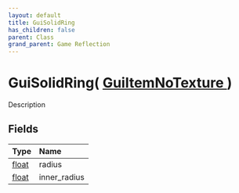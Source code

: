 ```yaml
---
layout: default
title: GuiSolidRing
has_children: false
parent: Class
grand_parent: Game Reflection
---
```

# GuiSolidRing( [ GuiItemNoTexture ](/riftbreaker-wiki/docs/game-reflection/classes/gui_item_no_texture/) )
Description 

## Fields

| Type | Name |
|:----------|:--------------|
| [float](/riftbreaker-wiki/docs/game-reflection/components/float/) | radius |
| [float](/riftbreaker-wiki/docs/game-reflection/components/float/) | inner_radius |

